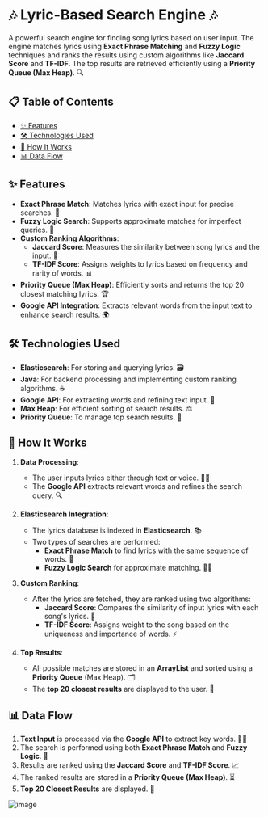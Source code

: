 # 🎶 Lyric-Based Search Engine 🎶

A powerful search engine for finding song lyrics based on user input. The engine matches lyrics using **Exact Phrase Matching** and **Fuzzy Logic** techniques and ranks the results using custom algorithms like **Jaccard Score** and **TF-IDF**. The top results are retrieved efficiently using a **Priority Queue (Max Heap)**. 🔍

## 📋 Table of Contents
- [✨ Features](#features)
- [🛠️ Technologies Used](#technologies-used)
- [🔧 How It Works](#how-it-works)
- [📊 Data Flow](#data-flow)

## ✨ Features
- **Exact Phrase Match**: Matches lyrics with exact input for precise searches. 🎯
- **Fuzzy Logic Search**: Supports approximate matches for imperfect queries. 🧩
- **Custom Ranking Algorithms**:
  - **Jaccard Score**: Measures the similarity between song lyrics and the input. 🔗
  - **TF-IDF Score**: Assigns weights to lyrics based on frequency and rarity of words. 📊
- **Priority Queue (Max Heap)**: Efficiently sorts and returns the top 20 closest matching lyrics. 🏆
- **Google API Integration**: Extracts relevant words from the input text to enhance search results. 🌍

## 🛠️ Technologies Used
- **Elasticsearch**: For storing and querying lyrics. 🗃️
- **Java**: For backend processing and implementing custom ranking algorithms. ☕
- **Google API**: For extracting words and refining text input. 🧠
- **Max Heap**: For efficient sorting of search results. ⚖️
- **Priority Queue**: To manage top search results. 🚦

## 🔧 How It Works
1. **Data Processing**:
   - The user inputs lyrics either through text or voice. 📝🎤
   - The **Google API** extracts relevant words and refines the search query. 🔍
   
2. **Elasticsearch Integration**:
   - The lyrics database is indexed in **Elasticsearch**. 📚
   - Two types of searches are performed: 
     - **Exact Phrase Match** to find lyrics with the same sequence of words. 🧐
     - **Fuzzy Logic Search** for approximate matching. 🕵️‍♂️
   
3. **Custom Ranking**:
   - After the lyrics are fetched, they are ranked using two algorithms:
     - **Jaccard Score**: Compares the similarity of input lyrics with each song's lyrics. 🔄
     - **TF-IDF Score**: Assigns weight to the song based on the uniqueness and importance of words. ⚡
   
4. **Top Results**:
   - All possible matches are stored in an **ArrayList** and sorted using a **Priority Queue** (Max Heap). 🗂️
   - The **top 20 closest results** are displayed to the user. 🏅

## 📊 Data Flow
1. **Text Input** is processed via the **Google API** to extract key words. 🧑‍💻
2. The search is performed using both **Exact Phrase Match** and **Fuzzy Logic**. 🔄
3. Results are ranked using the **Jaccard Score** and **TF-IDF Score**. 📈
4. The ranked results are stored in a **Priority Queue (Max Heap)**. ⏳
5. **Top 20 Closest Results** are displayed. 🌟
 
![image](https://github.com/user-attachments/assets/1982cabb-0981-422a-8627-cbecea1a6d77)

